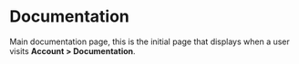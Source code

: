 # Documentation
Main documentation page, this is the initial page that displays when a user visits **Account > Documentation**.
